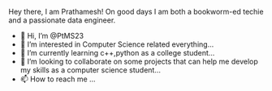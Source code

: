 Hey there, I am Prathamesh! On good days I am both a bookworm-ed techie and a passionate data engineer. 
- 👋 Hi, I’m @PtMS23
- 👀 I’m interested in Computer Science related everything...
- 🌱 I’m currently learning c++,python as a college student...
- 💞️ I’m looking to collaborate on some projects that can help me develop my skills as a computer science student...
- 📫 How to reach me ...

<!---
PtMS23/PtMS23 is a ✨ special ✨ repository because its `README.md` (this file) appears on your GitHub profile.
You can click the Preview link to take a look at your changes.
--->
